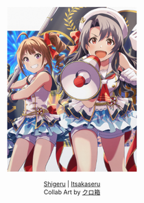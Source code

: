 <div align="middle">
    <a href="https://github.com/shigeru22"><img height="384px" src="collab/2021/08/shigeru.png"></a><a href="https://github.com/Itsakaseru"><img height="384px" src="collab/2021/08/itsakaseru.png"></a>
</div>
<br>
<div align="middle">
	<a href="https://github.com/shigeru22">Shigeru</a> |
	<a href="https://github.com/Itsakaseru">Itsakaseru</a>
</div>
<div align="middle">
	Collab Art by <a href="https://twitter.com/kurobako_BB">クロ箱</a>
</div>